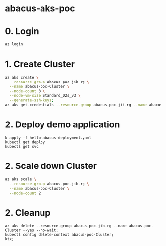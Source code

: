 # abacus-aks-poc
# 0. Login
```sh
az login
```
# 1. Create Cluster
```sh
az aks create \
  --resource-group abacus-poc-jib-rg \
  --name abacus-poc-Cluster \
  --node-count 3 \
  --node-vm-size Standard_D2s_v3 \
  --generate-ssh-keys;
az aks get-credentials --resource-group abacus-poc-jib-rg --name abacus-poc-Cluster;
```
# 2. Deploy demo application
```
k apply -f hello-abacus-deployment.yaml
kubectl get deploy
kubectl get svc
```
# 2. Scale down Cluster
```sh
az aks scale \
  --resource-group abacus-poc-jib-rg \
  --name abacus-poc-Cluster \
  --node-count 2
```
# 2. Cleanup
```
az aks delete --resource-group abacus-poc-jib-rg --name abacus-poc-Cluster --yes --no-wait;
kubectl config delete-context abacus-poc-Cluster;
ktx;
```